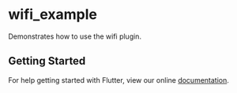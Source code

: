 # wifi_example

Demonstrates how to use the wifi plugin.

## Getting Started

For help getting started with Flutter, view our online
[documentation](https://flutter.io/).
